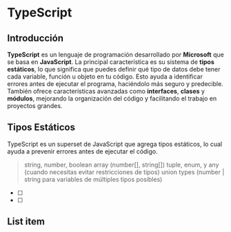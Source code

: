 # TypeScript

## Introducción

**TypeScript** es un lenguaje de programación desarrollado por **Microsoft** que se basa en **JavaScript**.
La principal característica es su sistema de **tipos estáticos**, lo que significa que puedes definir qué tipo de datos debe tener cada variable, función u objeto en tu código. Esto ayuda a identificar errores antes de ejecutar el programa, haciéndolo más seguro y predecible. También ofrece características avanzadas como **interfaces**, **clases** y **módulos**, mejorando la organización del código y facilitando el trabajo en proyectos grandes.

## Tipos Estáticos

TypeScript es un superset de JavaScript que agrega tipos estáticos, lo cual ayuda a prevenir errores antes de ejecutar el código.
>string, number, boolean
>array (number[], string[])
>tuple, enum, y any (cuando necesitas evitar restricciones de tipos)
>union types (number | string para variables de múltiples tipos posibles)

 - [ ] 
 - [ ] 

## List item

<!--stackedit_data:
eyJoaXN0b3J5IjpbMTYxNzQ2MjQ4MiwxODYxNzIyMjU2LC0yMD
U5MzI0NTU5XX0=
-->